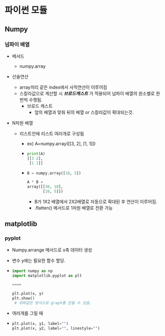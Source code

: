# 파이썬 모듈

## Numpy

### 넘파이 배열

- 메서드

  - numpy.array

- 산술연산

  - array끼리 같은 index에서 사칙연산이 이루어짐
  - 스칼라값으로 계산할 시 ***브로드캐스트*** 가 적용되어 넘파이 배열의 원소별로 한번씩 수행됨.
    - 브로드 캐스트
      - 앞의 배열과 맞춰 뒤의 배열 or 스칼라값이 확대되는것.

- N차원 배열

  - 리스트안에 리스트 여러개로 구성됨

    - ex) A=numpy.array([[3, 2], [1, 1]])

    - ```python
      print(A)
      [[3 2],
       [1 1]]
      ```

    - ```python
      B = numpy.array([10, 5])
      
      A * B =
      array([[30, 10],
             [10, 5]])
      ```

      - B가 1X2 배열에서 2X2배열로 자동으로 확대된 후 연산이 이루어짐.
      - .flatten() 메서드로 1차원 배열로 전환 가능

## matplotlib

### pyplot

- Numpy.arrange 메서드로 x축 데이터 생성

- 변수 y에는 필요한 함수 할당.

- ```python
  import numpy as np
  import matplotlib.pyplot as plt
  
  ====
  
  plt.plot(x, y)
  plt.show()
   # 위와같은 방식으로 graph를 만들 수 있음.
  ```

- 여러개를 그릴 때

- ```python
  plt.plot(x, y1, label="")
  plt.plot(x, y2, label="", linestyle="")
  ```

​	